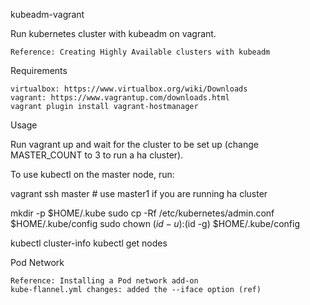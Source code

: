 kubeadm-vagrant

Run kubernetes cluster with kubeadm on vagrant.

    Reference: Creating Highly Available clusters with kubeadm

Requirements

    virtualbox: https://www.virtualbox.org/wiki/Downloads
    vagrant: https://www.vagrantup.com/downloads.html
    vagrant plugin install vagrant-hostmanager

Usage

Run vagrant up and wait for the cluster to be set up (change MASTER_COUNT to 3 to run a ha cluster).

To use kubectl on the master node, run:

vagrant ssh master # use master1 if you are running ha cluster

mkdir -p $HOME/.kube
sudo cp -Rf /etc/kubernetes/admin.conf $HOME/.kube/config
sudo chown $(id -u):$(id -g) $HOME/.kube/config

kubectl cluster-info
kubectl get nodes

Pod Network

    Reference: Installing a Pod network add-on
    kube-flannel.yml changes: added the --iface option (ref)

